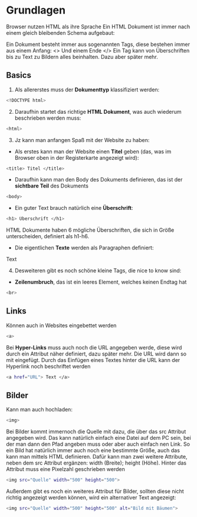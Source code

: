 # Grundlagen

Browser nutzen HTML als ihre Sprache 
Ein HTML Dokument ist immer nach einem gleich bleibenden Schema aufgebaut: 

Ein Dokument besteht immer aus sogenannten Tags, diese bestehen immer aus einem Anfang: 
<>
Und einem Ende 
</>
Ein Tag kann von Überschriften bis zu Text zu Bildern alles beinhalten. Dazu aber später mehr. 

## Basics 

1. Als allererstes muss der **Dokumenttyp** klassifiziert werden: 
```bash
<!DOCTYPE html>
``` 
2. Daraufhin startet das richtige **HTML Dokument**, was auch wiederum beschrieben werden muss: 
```bash
<html>
```
3. Jz kann man anfangen Spaß mit der Website zu haben: 

- Als erstes kann man der Website einen **Titel** geben (das, was im Browser oben in der Registerkarte angezeigt wird): 
```bash
<title> Titel </title>
```
- Daraufhin kann man den Body des Dokuments definieren, das ist der **sichtbare Teil** des Dokuments 
```bash
<body> 
```

- Ein guter Text brauch natürlich eine **Überschrift**: 
```bash
<h1> Überschrift </h1>
```
HTML Dokumente haben 6 mögliche Überschriften, die sich in Größe unterscheiden, definiert als h1-h6. 

- Die eigentlichen **Texte** werden als Paragraphen definiert: 
<p> Text </p> 

4. Desweiteren gibt es noch schöne kleine Tags, die nice to know sind: 
- **Zeilenumbruch**, das ist ein leeres Element, welches keinen Endtag hat
```bash
<br>
```
## Links 
Können auch in Websites eingebettet werden 
```bash
<a> 
```
Bei **Hyper-Links** muss auch noch die URL angegeben werde, diese wird durch ein Attribut näher definiert, dazu später mehr. 
Die URL wird dann so mit eingefügt. Durch das Einfügen eines Textes hinter die URL kann der Hyperlink noch beschriftet werden
```bash
<a href="URL"> Text </a>
```
## Bilder 
Kann man auch hochladen: 
```bash
<img>
```
Bei Bilder kommt immernoch die Quelle mit dazu, die über das src Attribut angegeben wird. Das kann natürlich einfach eine Datei auf dem PC sein, bei der man dann den Pfad angeben muss oder aber auch einfach nen Link. So ein Bild hat natürlich immer auch noch eine bestimmte Größe, auch das kann man mittels HTML definieren. Dafür kann man zwei weitere Attribute, neben dem src Attribut ergänzen: width (Breite); height (Höhe). Hinter das Attribut muss eine Pixelzahl geschrieben werden 
```bash
<img src="Quelle" width="500" height="500"> 
```
Außerdem gibt es noch ein weiteres Attribut für Bilder, sollten diese nicht richtig angezeigt werden können, wird ein alternativer Text angezeigt: 
```bash
<img src="Quelle" width="500" height="500" alt="Bild mit Bäumen"> 
```

